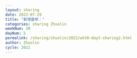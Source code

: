 ```yaml
---
layout: sharing
date: 2022-07-29
title: "新增靈修："
categories: sharing Zhuolin
weekNum: 30
dayNum: 5
permalink: /sharing/zhuolin/2022/wk30-day5-sharing2.html
author: Zhuolin
cycle: 2022
---  
```

